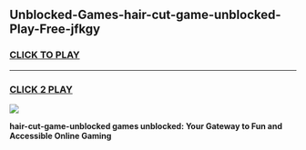 
## Unblocked-Games-hair-cut-game-unblocked-Play-Free-jfkgy
<h3>
<a href="https://premium76.site?title=hair-cut-game-unblocked&ref=21A">CLICK TO PLAY</a></h3>
<hr>

<h3>
<a href="https://premium76.site?title=hair-cut-game-unblocked&ref=21A">CLICK 2 PLAY</a>
  
</h3>

<a href="https://premium76.site?title=hair-cut-game-unblocked&ref=21A"><img src="https://clearcache.store/games.png"></a>


**hair-cut-game-unblocked games unblocked: Your Gateway to Fun and Accessible Online Gaming**
